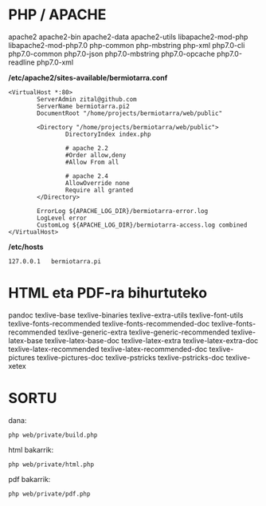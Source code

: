 # PHP / APACHE

apache2
apache2-bin
apache2-data
apache2-utils
libapache2-mod-php
libapache2-mod-php7.0
php-common
php-mbstring
php-xml
php7.0-cli
php7.0-common
php7.0-json
php7.0-mbstring
php7.0-opcache
php7.0-readline
php7.0-xml


**/etc/apache2/sites-available/bermiotarra.conf**
```
<VirtualHost *:80>
        ServerAdmin zital@github.com
        ServerName bermiotarra.pi2
        DocumentRoot "/home/projects/bermiotarra/web/public"

        <Directory "/home/projects/bermiotarra/web/public">
                DirectoryIndex index.php

                # apache 2.2
                #Order allow,deny
                #Allow From all

                # apache 2.4
                AllowOverride none
                Require all granted
        </Directory>

        ErrorLog ${APACHE_LOG_DIR}/bermiotarra-error.log
        LogLevel error
        CustomLog ${APACHE_LOG_DIR}/bermiotarra-access.log combined
</VirtualHost>
```

**/etc/hosts**
```
127.0.0.1   bermiotarra.pi
```

# HTML eta PDF-ra bihurtuteko #

pandoc
texlive-base
texlive-binaries
texlive-extra-utils
texlive-font-utils
texlive-fonts-recommended
texlive-fonts-recommended-doc
texlive-fonts-recommended
texlive-generic-extra
texlive-generic-recommended
texlive-latex-base
texlive-latex-base-doc
texlive-latex-extra
texlive-latex-extra-doc
texlive-latex-recommended
texlive-latex-recommended-doc
texlive-pictures
texlive-pictures-doc
texlive-pstricks
texlive-pstricks-doc
texlive-xetex

# SORTU #

dana:
```
php web/private/build.php
```

html bakarrik:
```
php web/private/html.php
```

pdf bakarrik:
```
php web/private/pdf.php
```